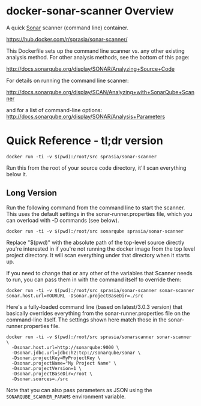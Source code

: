 # docker-sonar-scanner Overview

A quick [Sonar](http://www.sonarqube.org/) scanner (command line) container.

https://hub.docker.com/r/sprasia/sonar-scanner/

This Dockerfile sets up the command line scanner vs. any other existing analysis
method. For other analysis methods, see the bottom of this page:

http://docs.sonarqube.org/display/SONAR/Analyzing+Source+Code

For details on running the command line scanner:

http://docs.sonarqube.org/display/SCAN/Analyzing+with+SonarQube+Scanner

and for a list of command-line options: http://docs.sonarqube.org/display/SONAR/Analysis+Parameters


# Quick Reference - tl;dr version


```
docker run -ti -v $(pwd):/root/src sprasia/sonar-scanner
```

Run this from the root of your source code directory, it'll scan everything below it.

## Long Version

Run the following command from the command line to start the scanner. This uses the default settings in the sonar-runner.properties file, which you can overload with -D commands (see below).

    docker run -ti -v $(pwd):/root/src sonarqube sprasia/sonar-scanner 

Replace "$(pwd)" with the absolute path of the top-level source directly you're interested in if you're not running the docker image from the top level project directory. It will scan everything under that directory when it starts up.

If you need to change that or any other of the variables that Scanner needs to run, you can pass them in with the command itself to override them:

    docker run -ti -v $(pwd):/root/src sprasia/sonar-scanner sonar-scanner sonar.host.url=YOURURL -Dsonar.projectBaseDir=./src

Here's a fully-loaded command line (based on latest/3.0.3 version) that basically overrides everything from the sonar-runner.properties file on the command-line itself. The settings shown here match those in the sonar-runner.properties file.

```
docker run -ti -v $(pwd):/root/src sprasia/sonarscanner sonar-scanner \
  -Dsonar.host.url=http://sonarqube:9000 \
  -Dsonar.jdbc.url=jdbc:h2:tcp://sonarqube/sonar \
  -Dsonar.projectKey=MyProjectKey \
  -Dsonar.projectName="My Project Name" \
  -Dsonar.projectVersion=1 \
  -Dsonar.projectBaseDir=/root \
  -Dsonar.sources=./src
```

Note that you can also pass parameters as JSON using the `SONARQUBE_SCANNER_PARAMS` environment variable.